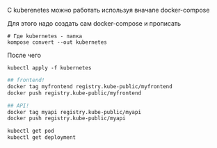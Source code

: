 C kuberenetes можно работать используя вначале docker-compose

Для этого надо создать сам docker-compose и прописать
```
# Где kubernetes - папка
kompose convert --out kubernetes
```
После чего 
```
kubectl apply -f kubernetes
```

``` BASH
## frontend!
docker tag myfrontend registry.kube-public/myfrontend
docker push registry.kube-public/myfrontend

## API!
docker tag myapi registry.kube-public/myapi
docker push registry.kube-public/myapi
```

``` BASH
kubectl get pod
kubectl get deployment
```